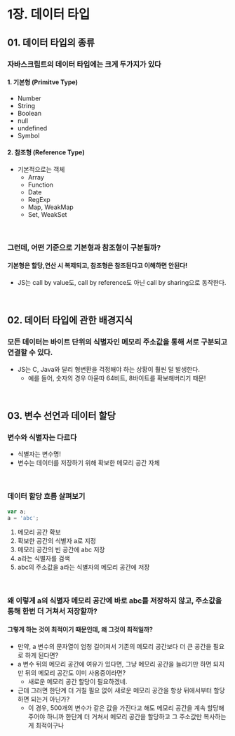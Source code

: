 # 1장. 데이터 타입
## 01. 데이터 타입의 종류
### 자바스크립트의 데이터 타입에는 크게 두가지가 있다
#### 1. 기본형 (Primitve Type)
- Number
- String
- Boolean
- null
- undefined
- Symbol
#### 2. 참조형 (Reference Type)
- 기본적으로는 객체
  - Array
  - Function
  - Date
  - RegExp
  - Map, WeakMap
  - Set, WeakSet

<br>

### 그런데, 어떤 기준으로 기본형과 참조형이 구분될까?
#### 기본형은 할당,연산 시 복제되고, 참조형은 참조된다고 이해하면 안된다!
- JS는 call by value도, call by reference도 아닌 call by sharing으로 동작한다.

<br>

## 02. 데이터 타입에 관한 배경지식
### 모든 데이터는 바이트 단위의 식별자인 메모리 주소값을 통해 서로 구분되고 연결할 수 있다.
- JS는 C, Java와 달리 형변환을 걱정해야 하는 상황이 훨씬 덜 발생한다.
  - 예를 들어, 숫자의 경우 아묻따 64비트, 8바이트를 확보해버리기 때문!

<br>

## 03. 변수 선언과 데이터 할당
### 변수와 식별자는 다르다
- 식별자는 변수명!
- 변수는 데이터를 저장하기 위해 확보한 메모리 공간 자체

<br>

### 데이터 할당 흐름 살펴보기
```js
var a;
a = 'abc';
```
1. 메모리 공간 확보
2. 확보한 공간의 식별자 a로 지정
3. 메모리 공간의 빈 공간에 abc 저장
4. a라는 식별자를 검색
5. abc의 주소값을 a라는 식별자의 메모리 공간에 저장

<br>

### 왜 이렇게 a의 식별자 메모리 공간에 바로 abc를 저장하지 않고, 주소값을 통해 한번 더 거쳐서 저장할까?
#### 그렇게 하는 것이 최적이기 때문인데, 왜 그것이 최적일까?
- 만약, a 변수의 문자열이 엄청 길어져서 기존의 메모리 공간보다 더 큰 공간을 필요로 하게 된다면?
- a 변수 뒤의 메모리 공간에 여유가 있다면, 그냥 메모리 공간을 늘리기만 하면 되지만 뒤의 메모리 공간도 이미 사용중이라면?
  - 새로운 메모리 공간 할당이 필요하겠네.
- 근데 그러면 한단계 더 거칠 필요 없이 새로운 메모리 공간을 항상 뒤에서부터 할당하면 되는거 아닌가?
  - 이 경우, 500개의 변수가 같은 값을 가진다고 해도 메모리 공간을 계속 할당해주어야 하니까 한단계 더 거쳐서 메모리 공간을 할당하고 그 주소값만 복사하는게 최적이구나


<br>
